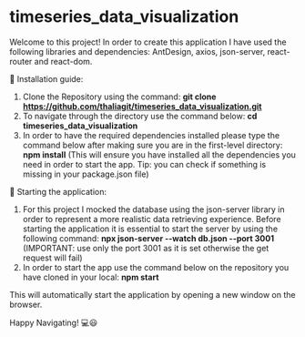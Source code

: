 # timeseries_data_visualization

Welcome to this project!
In order to create this application I have used the following libraries and dependencies: AntDesign, axios, json-server, react-router and react-dom.

📌 Installation guide:

1. Clone the Repository using the command:
   **git clone https://github.com/thaliagit/timeseries_data_visualization.git**
2. To navigate through the directory use the command below:
   **cd timeseries_data_visualization**
3. In order to have the required dependencies installed please type the command below after making sure you are in the first-level directory:
   **npm install**
   (This will ensure you have installed all the dependencies you need in order to start the app. Tip: you can check if something is missing in your package.json file)

🌟 Starting the application:

1. For this project I mocked the database using the json-server library in order to represent a more realistic data retrieving experience. Before starting the application it is essential to start the server by using the following command:
   **npx json-server --watch db.json --port 3001**
   (IMPORTANT: use only the port 3001 as it is set otherwise the get request will fail)
2. In order to start the app use the command below on the repository you have cloned in your local:
   **npm start**

This will automatically start the application by opening a new window on the browser.

Happy Navigating! 💻😃
